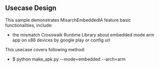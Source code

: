 ## Usecase Design

This sample demonstrates MisarchEmbeddedIA feature basic functionalities, include:

* the mismatch Crosswalk Runtime Library about embedded mode arm app on x86 devices by google play or config url

This usecase covers following method:

* $ python make_apk.py --mode=embedded --arch=arm
